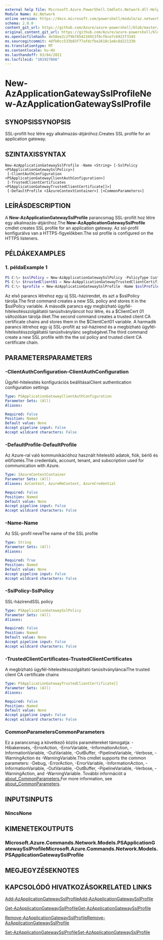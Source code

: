 ```yaml
---
external help file: Microsoft.Azure.PowerShell.Cmdlets.Network.dll-Help.xml
Module Name: Az.Network
online version: https://docs.microsoft.com/powershell/module/az.network/new-azapplicationgatewaysslprofile
schema: 2.0.0
content_git_url: https://github.com/Azure/azure-powershell/blob/master/src/Network/Network/help/New-AzApplicationGatewaySslProfile.md
original_content_git_url: https://github.com/Azure/azure-powershell/blob/master/src/Network/Network/help/New-AzApplicationGatewaySslProfile.md
ms.openlocfilehash: 4e58ee2c2f9b7854234913f0cf6ce7c6923f3345
ms.sourcegitcommit: 4dfb0cc533b83f77afdcfbe2618c1e6c8d221330
ms.translationtype: MT
ms.contentlocale: hu-HU
ms.lasthandoff: 03/04/2021
ms.locfileid: "101927866"
---
```

# <span data-ttu-id="53085-101">New-AzApplicationGatewaySslProfile</span><span class="sxs-lookup"><span data-stu-id="53085-101">New-AzApplicationGatewaySslProfile</span></span>

## <span data-ttu-id="53085-102">SYNOPSIS</span><span class="sxs-lookup"><span data-stu-id="53085-102">SYNOPSIS</span></span>
<span data-ttu-id="53085-103">SSL-profilt hoz létre egy alkalmazás-átjáróhoz.</span><span class="sxs-lookup"><span data-stu-id="53085-103">Creates SSL profile for an application gateway.</span></span>

## <span data-ttu-id="53085-104">SZINTAXIS</span><span class="sxs-lookup"><span data-stu-id="53085-104">SYNTAX</span></span>

```
New-AzApplicationGatewaySslProfile -Name <String> [-SslPolicy <PSApplicationGatewaySslPolicy>]
 [-ClientAuthConfiguration <PSApplicationGatewayClientAuthConfiguration>]
 [-TrustedClientCertificates <PSApplicationGatewayTrustedClientCertificate[]>]
 [-DefaultProfile <IAzureContextContainer>] [<CommonParameters>]
```

## <span data-ttu-id="53085-105">LEÍRÁS</span><span class="sxs-lookup"><span data-stu-id="53085-105">DESCRIPTION</span></span>
<span data-ttu-id="53085-106">A **New-AzApplicationGatewaySslProfile** parancsmag SSL-profilt hoz létre egy alkalmazás-átjáróhoz.</span><span class="sxs-lookup"><span data-stu-id="53085-106">The **New-AzApplicationGatewaySslProfile** cmdlet creates SSL profile for an application gateway.</span></span> <span data-ttu-id="53085-107">Az ssl-profil konfigurálva van a HTTPS-figyelőkben.</span><span class="sxs-lookup"><span data-stu-id="53085-107">The ssl profile is configured on the HTTPS listeners.</span></span>

## <span data-ttu-id="53085-108">PÉLDÁK</span><span class="sxs-lookup"><span data-stu-id="53085-108">EXAMPLES</span></span>

### <span data-ttu-id="53085-109">1. példa</span><span class="sxs-lookup"><span data-stu-id="53085-109">Example 1</span></span>
```powershell
PS C:\> $sslPolicy = New-AzApplicationGatewaySslPolicy -PolicyType Custom -MinProtocolVersion TLSv1_1 -CipherSuite "TLS_ECDHE_ECDSA_WITH_AES_128_GCM_SHA256", "TLS_ECDHE_ECDSA_WITH_AES_256_GCM_SHA384", "TLS_ECDHE_RSA_WITH_AES_128_CBC_SHA", "TLS_RSA_WITH_AES_128_GCM_SHA256"
PS C:\> $trustedClient01 = New-AzApplicationGatewayTrustedClientCertificate -Name "ClientCert01" -CertificateFile "C:\clientCAChain1.cer"
PS C:\> $profile = New-AzApplicationGatewaySslProfile -Name $sslProfile01Name -SslPolicy $sslPolicy -TrustedClientCertificates $trustedClient01
```
<span data-ttu-id="53085-110">Az első parancs létrehoz egy új SSL-házirendet, és azt a $sslPolicy tárolja.</span><span class="sxs-lookup"><span data-stu-id="53085-110">The first command creates a new SSL policy and stores it in the $sslPolicy variable.</span></span>
<span data-ttu-id="53085-111">A második parancs egy megbízható ügyfél-hitelesítésszolgáltatói tanúsítványláncot hoz létre, és a $ClientCert 01 változóban tárolja őket.</span><span class="sxs-lookup"><span data-stu-id="53085-111">The second command creates a trusted client CA certificate chains and stores them in the $ClientCert01 variable.</span></span>
<span data-ttu-id="53085-112">A harmadik parancs létrehoz egy új SSL-profilt az ssl-házirend és a megbízható ügyfél-hitelesítésszolgáltatói tanúsítványlánc segítségével.</span><span class="sxs-lookup"><span data-stu-id="53085-112">The third command create a new SSL profile with the the ssl policy and trusted client CA certificate chain.</span></span>

## <span data-ttu-id="53085-113">PARAMETERS</span><span class="sxs-lookup"><span data-stu-id="53085-113">PARAMETERS</span></span>

### <span data-ttu-id="53085-114">-ClientAuthConfiguration</span><span class="sxs-lookup"><span data-stu-id="53085-114">-ClientAuthConfiguration</span></span>
<span data-ttu-id="53085-115">Ügyfél-hitelesítés konfigurációs beállításai</span><span class="sxs-lookup"><span data-stu-id="53085-115">Client authentication configuration settings</span></span>

```yaml
Type: PSApplicationGatewayClientAuthConfiguration
Parameter Sets: (All)
Aliases:

Required: False
Position: Named
Default value: None
Accept pipeline input: False
Accept wildcard characters: False
```

### <span data-ttu-id="53085-116">-DefaultProfile</span><span class="sxs-lookup"><span data-stu-id="53085-116">-DefaultProfile</span></span>
<span data-ttu-id="53085-117">Az Azure-ral való kommunikációhoz használt hitelesítő adatok, fiók, bérlő és előfizetés.</span><span class="sxs-lookup"><span data-stu-id="53085-117">The credentials, account, tenant, and subscription used for communication with Azure.</span></span>

```yaml
Type: IAzureContextContainer
Parameter Sets: (All)
Aliases: AzContext, AzureRmContext, AzureCredential

Required: False
Position: Named
Default value: None
Accept pipeline input: False
Accept wildcard characters: False
```

### <span data-ttu-id="53085-118">-Name</span><span class="sxs-lookup"><span data-stu-id="53085-118">-Name</span></span>
<span data-ttu-id="53085-119">Az SSL-profil neve</span><span class="sxs-lookup"><span data-stu-id="53085-119">The name of the SSL profile</span></span>

```yaml
Type: String
Parameter Sets: (All)
Aliases:

Required: True
Position: Named
Default value: None
Accept pipeline input: False
Accept wildcard characters: False
```

### <span data-ttu-id="53085-120">-SslPolicy</span><span class="sxs-lookup"><span data-stu-id="53085-120">-SslPolicy</span></span>
<span data-ttu-id="53085-121">SSL-házirend</span><span class="sxs-lookup"><span data-stu-id="53085-121">SSL policy</span></span>

```yaml
Type: PSApplicationGatewaySslPolicy
Parameter Sets: (All)
Aliases:

Required: False
Position: Named
Default value: None
Accept pipeline input: False
Accept wildcard characters: False
```

### <span data-ttu-id="53085-122">-TrustedClientCertificates</span><span class="sxs-lookup"><span data-stu-id="53085-122">-TrustedClientCertificates</span></span>
<span data-ttu-id="53085-123">A megbízható ügyfél-hitelesítésszolgáltató tanúsítványláncai</span><span class="sxs-lookup"><span data-stu-id="53085-123">The trusted client CA certificate chains</span></span>

```yaml
Type: PSApplicationGatewayTrustedClientCertificate[]
Parameter Sets: (All)
Aliases:

Required: False
Position: Named
Default value: None
Accept pipeline input: False
Accept wildcard characters: False
```

### <span data-ttu-id="53085-124">CommonParameters</span><span class="sxs-lookup"><span data-stu-id="53085-124">CommonParameters</span></span>
<span data-ttu-id="53085-125">Ez a parancsmag a következő közös paramétereket támogatja: -Hibakeresés, -ErrorAction, -ErrorVariable, -InformationAction, -InformationVariable, -OutVariable, -OutBuffer, -PipelineVariable, -Verbose, -WarningAction és -WarningVariable.</span><span class="sxs-lookup"><span data-stu-id="53085-125">This cmdlet supports the common parameters: -Debug, -ErrorAction, -ErrorVariable, -InformationAction, -InformationVariable, -OutVariable, -OutBuffer, -PipelineVariable, -Verbose, -WarningAction, and -WarningVariable.</span></span> <span data-ttu-id="53085-126">További információt a [about_CommonParameters.](http://go.microsoft.com/fwlink/?LinkID=113216)</span><span class="sxs-lookup"><span data-stu-id="53085-126">For more information, see [about_CommonParameters](http://go.microsoft.com/fwlink/?LinkID=113216).</span></span>

## <span data-ttu-id="53085-127">INPUTS</span><span class="sxs-lookup"><span data-stu-id="53085-127">INPUTS</span></span>

### <span data-ttu-id="53085-128">Nincs</span><span class="sxs-lookup"><span data-stu-id="53085-128">None</span></span>

## <span data-ttu-id="53085-129">KIMENETEK</span><span class="sxs-lookup"><span data-stu-id="53085-129">OUTPUTS</span></span>

### <span data-ttu-id="53085-130">Microsoft.Azure.Commands.Network.Models.PSApplicationGatewaySslProfile</span><span class="sxs-lookup"><span data-stu-id="53085-130">Microsoft.Azure.Commands.Network.Models.PSApplicationGatewaySslProfile</span></span>

## <span data-ttu-id="53085-131">MEGJEGYZÉSEK</span><span class="sxs-lookup"><span data-stu-id="53085-131">NOTES</span></span>

## <span data-ttu-id="53085-132">KAPCSOLÓDÓ HIVATKOZÁSOK</span><span class="sxs-lookup"><span data-stu-id="53085-132">RELATED LINKS</span></span>

[<span data-ttu-id="53085-133">Add-AzApplicationGatewaySslProfile</span><span class="sxs-lookup"><span data-stu-id="53085-133">Add-AzApplicationGatewaySslProfile</span></span>](./Add-AzApplicationGatewaySslProfile.md)

[<span data-ttu-id="53085-134">Get-AzApplicationGatewaySslProfile</span><span class="sxs-lookup"><span data-stu-id="53085-134">Get-AzApplicationGatewaySslProfile</span></span>](./Get-AzApplicationGatewaySslProfile.md)

[<span data-ttu-id="53085-135">Remove-AzApplicationGatewaySslProfile</span><span class="sxs-lookup"><span data-stu-id="53085-135">Remove-AzApplicationGatewaySslProfile</span></span>](./Remove-AzApplicationGatewaySslProfile.md)

[<span data-ttu-id="53085-136">Set-AzApplicationGatewaySslProfile</span><span class="sxs-lookup"><span data-stu-id="53085-136">Set-AzApplicationGatewaySslProfile</span></span>](./Set-AzApplicationGatewaySslProfile.md)